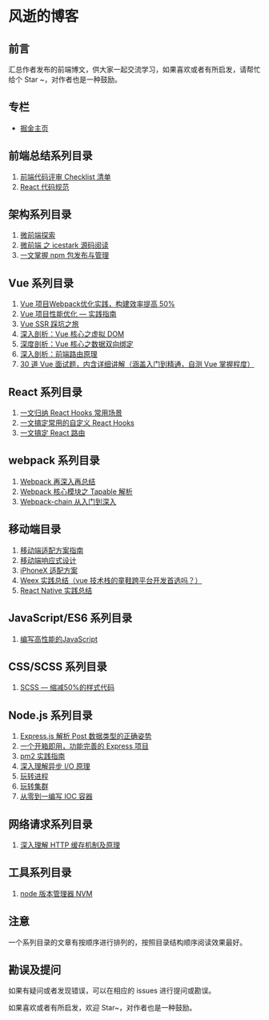 # 风逝的博客

## 前言

汇总作者发布的前端博文，供大家一起交流学习，如果喜欢或者有所启发，请帮忙给个 Star ~，对作者也是一种鼓励。

## 专栏

* [掘金主页](https://juejin.im/user/5bc7de8e5188255c6c626f96 )



## 前端总结系列目录

1. [前端代码评审 Checklist 清单](https://github.com/fengshi123/blog/issues/1)
2. [React 代码规范](https://github.com/fengshi123/blog/issues/16)



## 架构系列目录

1. [微前端探索](https://github.com/fengshi123/blog/issues/21)
2. [微前端 之 icestark 源码阅读](https://github.com/fengshi123/blog/issues/27)
3. [一文掌握 npm 包发布与管理](https://github.com/fengshi123/blog/issues/25)



## Vue 系列目录

1. [Vue 项目Webpack优化实践，构建效率提高 50%](https://github.com/fengshi123/blog/issues/2)
2. [Vue 项目性能优化 — 实践指南](https://github.com/fengshi123/blog/issues/13)
3. [Vue SSR 踩坑之旅](https://github.com/fengshi123/blog/issues/3)
4. [深入剖析：Vue 核心之虚拟 DOM](https://github.com/fengshi123/blog/issues/10)
5. [深度剖析：Vue 核心之数据双向绑定](https://github.com/fengshi123/blog/issues/11)
6. [深入剖析：前端路由原理](https://github.com/fengshi123/blog/issues/12)
7. [30 道 Vue 面试题，内含详细讲解（涵盖入门到精通，自测 Vue 掌握程度）](https://github.com/fengshi123/blog/issues/14)



## React 系列目录

1.   [一文归纳 React Hooks 常用场景](https://github.com/fengshi123/blog/issues/23)
2.   [一文搞定常用的自定义 React Hooks](https://github.com/fengshi123/blog/issues/26)
3.   [一文搞定 React 路由](https://github.com/fengshi123/blog/issues/24)



## webpack 系列目录

1. [Webpack 再深入再总结 ](https://github.com/fengshi123/blog/issues/18)
2. [Webpack 核心模块之 Tapable 解析 ](https://github.com/fengshi123/blog/issues/28)
3. [Webpack-chain 从入门到深入 ](https://github.com/fengshi123/blog/issues/29)



## 移动端目录

1.   [移动端适配方案指南](https://github.com/fengshi123/blog/issues/35)
2.   [移动端响应式设计](https://github.com/fengshi123/blog/issues/33)
3.   [iPhoneX 适配方案](https://github.com/fengshi123/blog/issues/33)
4.   [Weex 实践总结（vue 技术栈的童鞋跨平台开发首选吗？）](https://github.com/fengshi123/blog/issues/15)
5.   [React Native 实践总结](https://github.com/fengshi123/blog/issues/17)



## JavaScript/ES6 系列目录

1. [编写高性能的JavaScript](https://github.com/fengshi123/blog/issues/6)



## CSS/SCSS 系列目录

1. [SCSS — 缩减50%的样式代码](https://github.com/fengshi123/blog/issues/8)



## Node.js 系列目录

1. [Express.js 解析 Post 数据类型的正确姿势](https://github.com/fengshi123/blog/issues/4)
2. [一个开箱即用，功能完善的 Express 项目](https://github.com/fengshi123/blog/issues/5)
3. [pm2 实践指南](https://github.com/fengshi123/blog/issues/19)
4. [深入理解异步 I/O 原理](https://github.com/fengshi123/blog/issues/31)
5. [玩转进程 ](https://github.com/fengshi123/blog/issues/22)
6. [玩转集群 ](https://github.com/fengshi123/blog/issues/32)
7. [从零到一编写 IOC 容器](https://github.com/fengshi123/blog/issues/30)



## 网络请求系列目录

1. [深入理解 HTTP 缓存机制及原理](https://github.com/fengshi123/blog/issues/7)



## 工具系列目录

1. [node 版本管理器 NVM ](https://github.com/fengshi123/blog/issues/9)



## 注意

一个系列目录的文章有按顺序进行排列的，按照目录结构顺序阅读效果最好。

## 勘误及提问

如果有疑问或者发现错误，可以在相应的 issues 进行提问或勘误。

如果喜欢或者有所启发，欢迎 Star~，对作者也是一种鼓励。
